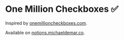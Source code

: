# One Million Checkboxes ✅

Inspired by [onemillioncheckboxes.com](https://onemillioncheckboxes.com).

Available on [notions.michaeldemar.co](https://notions.michaeldemar.co/One-Million-Checkboxes-6db3cfccfc384e488e3429c33dcf0f9b).
